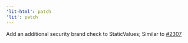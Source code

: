 ```yaml
---
'lit-html': patch
'lit': patch
---
```


Add an additional security brand check to StaticValues; Similar to [#2307](https://github.com/lit/lit/pull/2307)
